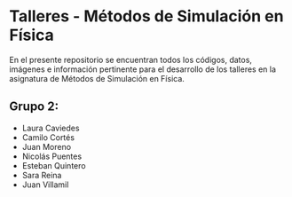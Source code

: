 # Talleres - Métodos de Simulación en Física

En el presente repositorio se encuentran todos los códigos, datos, imágenes e información pertinente para el desarrollo de los talleres en la asignatura de Métodos de Simulación en Física.

## Grupo 2:

- Laura Caviedes
- Camilo Cortés
- Juan Moreno
- Nicolás Puentes
- Esteban Quintero
- Sara Reina
- Juan Villamil
